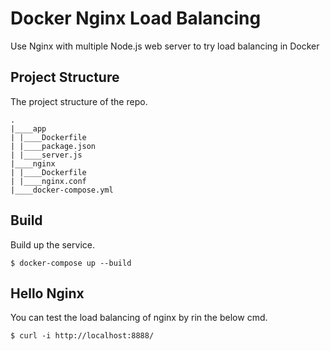 # Docker Nginx Load Balancing
Use Nginx with multiple Node.js web server to try load balancing in Docker

## Project Structure
The project structure of the repo.
```
.
|____app
| |____Dockerfile
| |____package.json
| |____server.js
|____nginx
| |____Dockerfile
| |____nginx.conf
|____docker-compose.yml
```

## Build
Build up the service.
```
$ docker-compose up --build
```

## Hello Nginx
You can test the load balancing of nginx by rin the below cmd.
```
$ curl -i http://localhost:8888/
```

